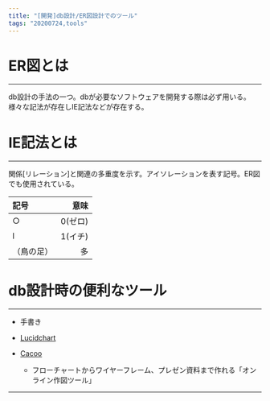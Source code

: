 ```yaml
---
title: "[開発]db設計/ER図設計でのツール"
tags: "20200724,tools"
---
```


# ER図とは

* * *

db設計の手法の一つ。dbが必要なソフトウェアを開発する際は必ず用いる。様々な記法が存在しIE記法などが存在する。

# IE記法とは

* * *

関係[リレーション]と関連の多重度を示す。アイソレーションを表す記号。ER図でも使用されている。

| 記号    |    意味 |
| :---- | ----: |
| ○     | 0(ゼロ) |
| l     | 1(イチ) |
| （鳥の足） |     多 |

# db設計時の便利なツール

* * *

-   手書き

-   [Lucidchart](https://www.lucidchart.com/pages/ja/examples/diagram-maker)

-   [Cacoo](https://cacoo.com/ja/)
    -   フローチャートからワイヤーフレーム、プレゼン資料まで作れる「オンライン作図ツール」

* * *

#
